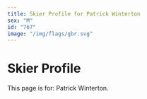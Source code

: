 ```yaml
---
title: Skier Profile for Patrick Winterton
sex: "M"
id: "767"
image: "/img/flags/gbr.svg" 
---
```


# Skier Profile

This page is for: Patrick Winterton.
    